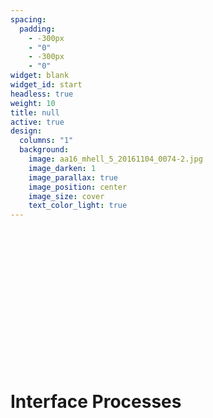 ```yaml
---
spacing:
  padding:
    - -300px
    - "0"
    - -300px
    - "0"
widget: blank
widget_id: start
headless: true
weight: 10
title: null
active: true
design:
  columns: "1"
  background:
    image: aa16_mhell_5_20161104_0074-2.jpg
    image_darken: 1
    image_parallax: true
    image_position: center
    image_size: cover
    text_color_light: true
---
```


<br>
<br>
<br>
<br>
<br>
<br>
<br>
<br>
<br>
<br>
<br>
<br>
<br>
<h1>Interface Processes</h1>
